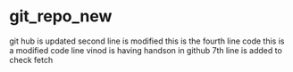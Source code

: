 # git_repo_new
git hub is updated
second line is modified
this is the fourth line code 
this is a modified code line
vinod is having handson in github
7th line is added to check fetch 
